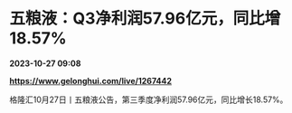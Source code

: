 # 五粮液：Q3净利润57.96亿元，同比增18.57%

**2023-10-27 09:08**

**https://www.gelonghui.com/live/1267442**

格隆汇10月27日丨五粮液公告，第三季度净利润57.96亿元，同比增长18.57%。